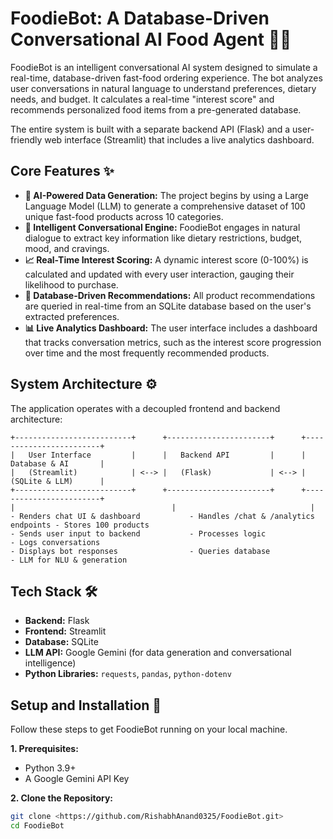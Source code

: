 # FoodieBot: A Database-Driven Conversational AI Food Agent 🍔🤖

FoodieBot is an intelligent conversational AI system designed to simulate a real-time, database-driven fast-food ordering experience. The bot analyzes user conversations in natural language to understand preferences, dietary needs, and budget. It calculates a real-time "interest score" and recommends personalized food items from a pre-generated database.

The entire system is built with a separate backend API (Flask) and a user-friendly web interface (Streamlit) that includes a live analytics dashboard.

## Core Features ✨

* **🤖 AI-Powered Data Generation:** The project begins by using a Large Language Model (LLM) to generate a comprehensive dataset of 100 unique fast-food products across 10 categories.
* **🧠 Intelligent Conversational Engine:** FoodieBot engages in natural dialogue to extract key information like dietary restrictions, budget, mood, and cravings.
* **📈 Real-Time Interest Scoring:** A dynamic interest score (0-100%) is calculated and updated with every user interaction, gauging their likelihood to purchase.
* **💾 Database-Driven Recommendations:** All product recommendations are queried in real-time from an SQLite database based on the user's extracted preferences.
* **📊 Live Analytics Dashboard:** The user interface includes a dashboard that tracks conversation metrics, such as the interest score progression over time and the most frequently recommended products.

## System Architecture ⚙️

The application operates with a decoupled frontend and backend architecture:
```
+--------------------------+      +-----------------------+      +------------------------+
|   User Interface         |      |   Backend API         |      |    Database & AI       |
|   (Streamlit)            | <--> |   (Flask)             | <--> |    (SQLite & LLM)      |
+--------------------------+      +-----------------------+      +------------------------+
|                                   |                              |
- Renders chat UI & dashboard           - Handles /chat & /analytics endpoints - Stores 100 products
- Sends user input to backend           - Processes logic                - Logs conversations
- Displays bot responses                - Queries database               - LLM for NLU & generation
```

## Tech Stack 🛠️

* **Backend:** Flask
* **Frontend:** Streamlit
* **Database:** SQLite
* **LLM API:** Google Gemini (for data generation and conversational intelligence)
* **Python Libraries:** `requests`, `pandas`, `python-dotenv`

## Setup and Installation 🚀

Follow these steps to get FoodieBot running on your local machine.

**1. Prerequisites:**
* Python 3.9+
* A Google Gemini API Key

**2. Clone the Repository:**
```bash
git clone <https://github.com/RishabhAnand0325/FoodieBot.git>
cd FoodieBot
